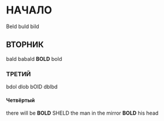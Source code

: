 # НАЧАЛО

Beld buld bild

## ВТОРНИК

bald babald **BOLD** bold

### ТРЕТИЙ

bdol dlob bOlD dblbd

#### Четвёртый

there will be **BOLD** SHELD the man in the mirror **BOLD** his head
